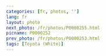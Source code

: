 ```yaml
---
categories: [fr, photos, '']
lang: fr
layout: photo
next_photo: /fr/photos/P0000255.html
picname: P0000252
prev_photo: /fr/photos/P0000253.html
tags: [Toyota (White)]
---
```

